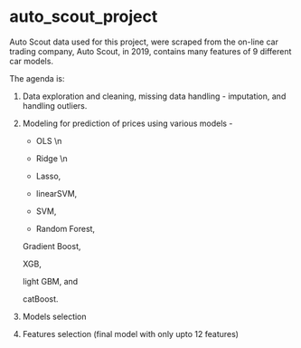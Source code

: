 # auto_scout_project
 
Auto Scout data used for this project, were scraped from the on-line car trading company, Auto Scout, in 2019, contains many features of 9 different car models. 

The agenda is:
1. Data exploration and cleaning, missing data handling - imputation, and handling outliers.
2. Modeling for prediction of prices using various models -

    * OLS \n
    * Ridge \n
   
    * Lasso,
   
    * linearSVM,
   
    * SVM,
   
    * Random Forest,
   
    Gradient Boost,
   
    XGB,
   
    light GBM, and
   
    catBoost.
4. Models selection
5. Features selection (final model with only upto 12 features)
